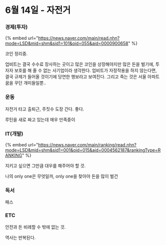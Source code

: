 # 6월 14일 - 자전거

### 경제\(투자\)

{% embed url="https://news.naver.com/main/read.nhn?mode=LSD&mid=shm&sid1=101&oid=055&aid=0000900658" %}

코인 정리중.

업비트는 결국 수수료 장사하는 곳이고 많은 코인을 상장해야지만 많은 돈을 벌기에, 투자자 보호를 해 줄 수 없는 사기업이라 생각한다. 업비트가 자정작용을 하지 않는다면, 결국 규제가 들어올 것이기에 당연한 행보라고 보여진다. 그리고 죽는 것은 서울 아파트 꿈을 꾸던 개미들일뿐..

### 운동

자전거 타고 출퇴근, 주짓수 도장 간다. 좋다. 

루틴을 새로 짜고 있는데 매우 만족중이  


### IT\(개발\)

{% embed url="https://news.naver.com/main/ranking/read.nhn?mode=LSD&mid=shm&sid1=001&oid=015&aid=0004562187&rankingType=RANKING" %}

지키고 싶으면 그만큼 대우를 해주어야 할 것.

나의 only one은 무엇일까, only one을 찾아야 돈을 많이 벌건

### 독서

패스  

### ETC

안전과 돈 비례할 수 밖에 없는 것.

역사는 반복된다.

